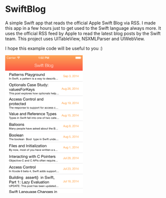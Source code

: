 SwiftBlog
=========

A simple Swift app that reads the official Apple Swift Blog via RSS.
I made this app in a few hours just to get used to the Swift language always more. 
It uses the official RSS feed by Apple to read the latest blog posts by the Swift team. 
This project uses UITableView, NSXMLParser and UIWebView.

I hope this example code will be useful to you :)

<img src="Screenshot.png" width="250px">
